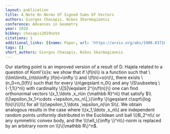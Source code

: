 ```yaml
---
layout: publication
title: A Note On Norms Of Signed Sums Of Vectors
authors: Giorgos Chasapis, Nikos Skarmogiannis
conference: Advances in Geometry
year: 2020
bibkey: chasapis2019note
citations: 1
additional_links: [{name: Paper, url: 'https://arxiv.org/abs/1906.03716'}]
tags: []
short_authors: Giorgos Chasapis, Nikos Skarmogiannis
---
```

Our starting point is an improved version of a result of D. Hajela related to
a question of Koml\'\{o\}s: we show that if \\(f(n)\\) is a function such that
\\(\lim\limits_\{n\to\infty \}f(n)=\infty \\) and \\(f(n)=o(n)\\), there exists
\\(n_0=n_0(f)\\) such that for every \\(n\geqslant n_0\\) and any \\(S\subseteq
\\{-1,1\\}^n\\) with cardinality \\(|S|\leqslant 2^\{n/f(n)\}\\) one can find orthonormal
vectors \\(x_1,\ldots ,x_n\in \{\mathbb R\}^n\\) that satisfy
$\\(\|\epsilon_1x_1+\cdots +\epsilon_nx_n\|_\{\infty \}\geqslant c\sqrt\{log
f(n)\}\\)\\( for all \\)(\epsilon_1,\ldots ,\epsilon_n)\in S\\(. We obtain analogous
results in the case where \\)x_1,\ldots ,x_n\\( are independent random points
uniformly distributed in the Euclidean unit ball \\)B_2^n\\( or any symmetric
convex body, and the \\)\ell_\{\infty \}^n\\(-norm is replaced by an arbitrary norm
on \\)\{\mathbb R\}^n$.
